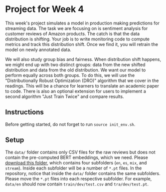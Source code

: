 # Project for Week 4

This week's project simulates a model in production making predictions for streaming data. The task we are focusing on is sentiment analysis for customer reviews of Amazon products. The catch is that the data distribution is shifting. Your job is to write monitoring code to compute metrics and track this distribution shift. Once we find it, you will retrain the model on newly annotated data. 

We will also study group bias and fairness. When distribution shift happens, we might end up with two distinct groups: data from the new shifted distribution and data from the old distribution. We want our model to perform equally across both groups. To do this, we will use the "Distributionally Robust Optimization (DRO)" algorithm that we cover in the readings. This will be a chance for learners to translate an academic paper to code. There is also an optional extension for users to implement a second algorithm "Just Train Twice" and compare results.

## Instructions

Before getting started, do not forget to run `source init_env.sh`.

## Setup

The `data/` folder contains only CSV files for the raw reviews but does not contain the pre-computed BERT embeddings, which we need. Please [download this folder](https://drive.google.com/drive/folders/1fm0UTidu_mBlZFAdBtYvWhSG7Hlc1tWP?usp=sharing), which contains four subfolders (`en`, `es`, `mix`, and `stream`). Inside each subfolder will be a number of `*.pt` files. In the repository, notice that inside the `data/` folder contains the same subfolders. Please move the `*.pt` files into each respective subfolder. For example, `data/en` should now contain `train/dev/test.csv` and `tra/dev/test.pt`.  
